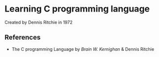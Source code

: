 # Learning C programming language

Created by Dennis Ritchie in 1972

## References

- The C programming Language by *Brain W. Kernighan* & Dennis Ritchie 